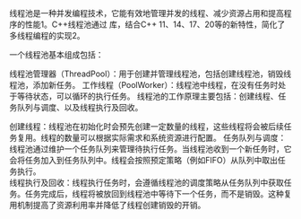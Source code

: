 线程池是一种并发编程技术，它能有效地管理并发的线程、减少资源占用和提高程序的性能1。C++线程池通过 <thread> 库，结合C++ 11、14、17、20等的新特性，简化了多线程编程的实现2。

一个线程池基本组成包括：

线程池管理器（ThreadPool）：用于创建并管理线程池，包括创建线程池，销毁线程池，添加新任务。
工作线程（PoolWorker）：线程池中线程，在没有任务时处于等待状态，可以循环的执行任务。
线程池的工作原理主要包括：创建线程、任务队列与调度、以及线程执行及回收。

创建线程：线程池在初始化时会预先创建一定数量的线程，这些线程将会被后续任务复用。线程的数量可以根据实际需求和系统资源进行配置。
任务队列与调度：线程池通过维护一个任务队列来管理待执行任务。当线程池收到一个新任务时，它会将任务加入到任务队列中。线程会按照预定策略（例如FIFO）从队列中取出任务执行。  
线程执行及回收：线程执行任务时，会遵循线程池的调度策略从任务队列中获取任务。任务完成后，线程将被放回到线程池中等待下一个任务，而不是销毁。这种复用机制提高了资源利用率并降低了线程创建销毁的开销。
